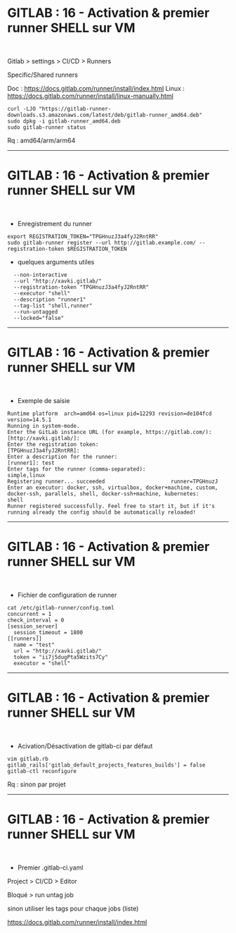# GITLAB : 16 - Activation & premier runner SHELL sur VM


<br>

Gitlab > settings > CI/CD > Runners

Specific/Shared runners

Doc : https://docs.gitlab.com/runner/install/index.html
Linux : https://docs.gitlab.com/runner/install/linux-manually.html

```
curl -LJO "https://gitlab-runner-downloads.s3.amazonaws.com/latest/deb/gitlab-runner_amd64.deb"
sudo dpkg -i gitlab-runner_amd64.deb
sudo gitlab-runner status
```

Rq : amd64/arm/arm64

----------------------------------------------------------------------------------------------------

# GITLAB : 16 - Activation & premier runner SHELL sur VM


<br>

* Enregistrement du runner

```
export REGISTRATION_TOKEN="TPGHnuzJ3a4fyJ2RntRR"
sudo gitlab-runner register --url http://gitlab.example.com/ --registration-token $REGISTRATION_TOKEN
```

* quelques arguments utiles

```
  --non-interactive
  --url "http://xavki.gitlab/"
  --registration-token "TPGHnuzJ3a4fyJ2RntRR"
  --executor "shell"
  --description "runner1"
  --tag-list "shell,runner"
  --run-untagged
  --locked="false"
```

----------------------------------------------------------------------------------------------------

# GITLAB : 16 - Activation & premier runner SHELL sur VM


<br>

* Exemple de saisie

```
Runtime platform  arch=amd64 os=linux pid=12293 revision=de104fcd version=14.5.1
Running in system-mode.                            
Enter the GitLab instance URL (for example, https://gitlab.com/):
[http://xavki.gitlab/]: 
Enter the registration token:
[TPGHnuzJ3a4fyJ2RntRR]: 
Enter a description for the runner:
[runner1]: test
Enter tags for the runner (comma-separated):
simple,linux 
Registering runner... succeeded                     runner=TPGHnuzJ
Enter an executor: docker, ssh, virtualbox, docker+machine, custom, docker-ssh, parallels, shell, docker-ssh+machine, kubernetes:
shell
Runner registered successfully. Feel free to start it, but if it's running already the config should be automatically reloaded! 
```

----------------------------------------------------------------------------------------------------

# GITLAB : 16 - Activation & premier runner SHELL sur VM


<br>

* Fichier de configuration de runner

```
cat /etc/gitlab-runner/config.toml 
concurrent = 1
check_interval = 0
[session_server]
  session_timeout = 1800
[[runners]]
  name = "test"
  url = "http://xavki.gitlab/"
  token = "ii7j5dugPta5Wzits7Cy"
  executor = "shell"
```

----------------------------------------------------------------------------------------------------

# GITLAB : 16 - Activation & premier runner SHELL sur VM


<br>

* Acivation/Désactivation de gitlab-ci par défaut

```
vim gitlab.rb
gitlab_rails['gitlab_default_projects_features_builds'] = false
gitlab-ctl reconfigure
```

Rq : sinon par projet

----------------------------------------------------------------------------------------------------

# GITLAB : 16 - Activation & premier runner SHELL sur VM


<br>

* Premier .gitlab-ci.yaml

Project > CI/CD > Editor

Bloqué > run untag job

sinon utiliser les tags pour chaque jobs (liste)



https://docs.gitlab.com/runner/install/index.html
